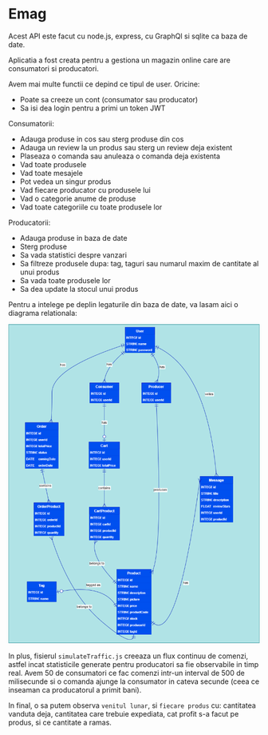 # Emag

Acest API este facut cu node.js, express, cu GraphQl si sqlite ca baza de date. 

Aplicatia a fost creata pentru a gestiona un magazin online care are consumatori si producatori.

Avem mai multe functii ce depind ce tipul de user.
Oricine:
- Poate sa creeze un cont (consumator sau producator)
- Sa isi dea login pentru a primi un token JWT

Consumatorii:
- Adauga produse in cos sau sterg produse din cos
- Adauga un review la un produs sau sterg un review deja existent
- Plaseaza o comanda sau anuleaza o comanda deja existenta
- Vad toate produsele
- Vad toate mesajele
- Pot vedea un singur produs
- Vad fiecare producator cu produsele lui
- Vad o categorie anume de produse
- Vad toate categoriile cu toate produsele lor

Producatorii:
- Adauga produse in baza de date
- Sterg produse
- Sa vada statistici despre vanzari
- Sa filtreze produsele dupa: tag, taguri sau numarul maxim de cantitate al unui produs
- Sa vada toate produsele lor
- Sa dea update la stocul unui produs

Pentru a intelege pe deplin legaturile din baza de date, va lasam aici o diagrama relationala:

![image](documentation/Relational_Database.drawio.png)


In plus, fisierul `simulateTraffic.js` creeaza un flux continuu de comenzi, astfel incat statisticile generate pentru producatori sa fie observabile in timp real. Avem 50 de consumatori ce fac comenzi intr-un interval de 500 de milisecunde si o comanda ajunge la consumator in cateva secunde (ceea ce inseaman ca producatorul a primit bani).    

In final, o sa putem observa `venitul lunar`, si `fiecare produs` cu: cantitatea vanduta deja, cantitatea care trebuie expediata, cat profit s-a facut pe produs, si ce cantitate a ramas.
